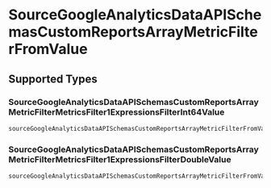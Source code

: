 # SourceGoogleAnalyticsDataAPISchemasCustomReportsArrayMetricFilterFromValue


## Supported Types

### SourceGoogleAnalyticsDataAPISchemasCustomReportsArrayMetricFilterMetricsFilter1ExpressionsFilterInt64Value

```python
sourceGoogleAnalyticsDataAPISchemasCustomReportsArrayMetricFilterFromValue: shared.SourceGoogleAnalyticsDataAPISchemasCustomReportsArrayMetricFilterMetricsFilter1ExpressionsFilterInt64Value = /* values here */
```

### SourceGoogleAnalyticsDataAPISchemasCustomReportsArrayMetricFilterMetricsFilter1ExpressionsFilterDoubleValue

```python
sourceGoogleAnalyticsDataAPISchemasCustomReportsArrayMetricFilterFromValue: shared.SourceGoogleAnalyticsDataAPISchemasCustomReportsArrayMetricFilterMetricsFilter1ExpressionsFilterDoubleValue = /* values here */
```

